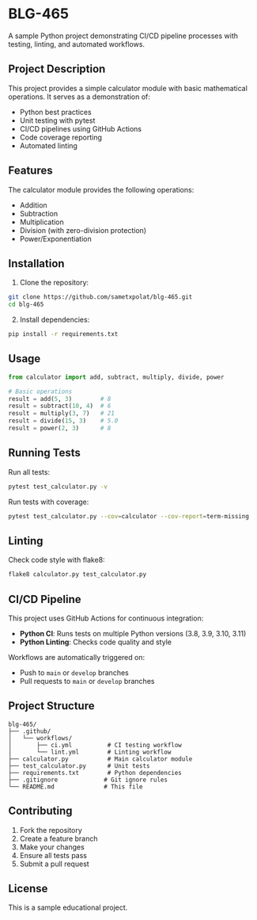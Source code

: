# BLG-465

A sample Python project demonstrating CI/CD pipeline processes with testing, linting, and automated workflows.

## Project Description

This project provides a simple calculator module with basic mathematical operations. It serves as a demonstration of:
- Python best practices
- Unit testing with pytest
- CI/CD pipelines using GitHub Actions
- Code coverage reporting
- Automated linting

## Features

The calculator module provides the following operations:
- Addition
- Subtraction
- Multiplication
- Division (with zero-division protection)
- Power/Exponentiation

## Installation

1. Clone the repository:
```bash
git clone https://github.com/sametxpolat/blg-465.git
cd blg-465
```

2. Install dependencies:
```bash
pip install -r requirements.txt
```

## Usage

```python
from calculator import add, subtract, multiply, divide, power

# Basic operations
result = add(5, 3)        # 8
result = subtract(10, 4)  # 6
result = multiply(3, 7)   # 21
result = divide(15, 3)    # 5.0
result = power(2, 3)      # 8
```

## Running Tests

Run all tests:
```bash
pytest test_calculator.py -v
```

Run tests with coverage:
```bash
pytest test_calculator.py --cov=calculator --cov-report=term-missing
```

## Linting

Check code style with flake8:
```bash
flake8 calculator.py test_calculator.py
```

## CI/CD Pipeline

This project uses GitHub Actions for continuous integration:

- **Python CI**: Runs tests on multiple Python versions (3.8, 3.9, 3.10, 3.11)
- **Python Linting**: Checks code quality and style

Workflows are automatically triggered on:
- Push to `main` or `develop` branches
- Pull requests to `main` or `develop` branches

## Project Structure

```
blg-465/
├── .github/
│   └── workflows/
│       ├── ci.yml          # CI testing workflow
│       └── lint.yml        # Linting workflow
├── calculator.py           # Main calculator module
├── test_calculator.py      # Unit tests
├── requirements.txt        # Python dependencies
├── .gitignore             # Git ignore rules
└── README.md              # This file
```

## Contributing

1. Fork the repository
2. Create a feature branch
3. Make your changes
4. Ensure all tests pass
5. Submit a pull request

## License

This is a sample educational project.
